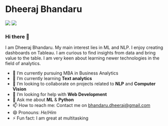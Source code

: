 # Dheeraj Bhandaru
[![](https://github.com/arpit-dwivedi/arpit-dwivedi.github.io/raw/master/assets/img/Webp.net-resizeimage.png)](https://www.linkedin.com/in/dheerajbhandaru/)
[![](https://github.com/arpit-dwivedi/arpit-dwivedi/raw/master/kaggle.png)](https://www.kaggle.com/castiger)
### Hi there 👋

I am Dheeraj Bhandaru. My main interest lies in ML and NLP. I enjoy creating dashboards on Tableau. I am curious to find insights from data and bring value to the table. I am very keen about learning newer technologies in the field of analytics.                   

- 🔭 I’m currently pursuing MBA in Business Analytics
- 🌱 I’m currently learning **Text analytics** 
- 👯 I’m looking to collaborate on projects related to **NLP** and **Computer Vision**
- 🤔 I’m looking for help with **Web Development**
- 💬 Ask me about **ML** & **Python**
- 📫 How to reach me: Contact me on bhandaru.dheeraj@gmail.com
- 😄 Pronouns: *He*/*Him*
- ⚡ Fun fact: I am great at multitasking

